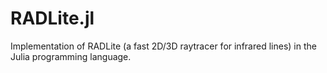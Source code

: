 # RADLite.jl
Implementation of RADLite (a fast 2D/3D raytracer for infrared lines) in the Julia programming language.
